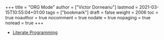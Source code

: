 +++
title = "ORG Mode"
author = ["Victor Dorneanu"]
lastmod = 2021-03-15T10:55:04+01:00
tags = ["bookmark"]
draft = false
weight = 2006
toc = true
noauthor = true
nocomment = true
nodate = true
nopaging = true
noread = true
+++

-   [Literate Programming](http://www.howardism.org/Technical/Emacs/literate-programming-tutorial.html)
